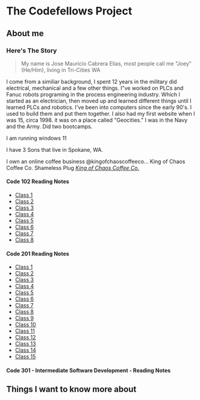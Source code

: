 # The Codefellows Project

## About me

### Here's The Story

>My name is Jose Mauricio Cabrera Elias, most people call me "Joey" (He/Him), living in Tri-Cities WA

I come from a similiar background, I spent 12 years in the military did electrical, mechanical and a few other things. I"ve worked on PLCs and Fanuc robots programing in the process engineering industry. Which I started as an electrician, then moved up and learned different things until I learned PLCs and robotics. I've been into computers since the early 90's. I used to build them and put them together. I also had my first website when I was 15, circa 1998. it was on a place called "Geocities."
I was in the Navy and the Army. Did two bootcamps.

I am running windows 11

I have 3 Sons that live in Spokane, WA.

I own an online coffee business @kingofchaoscoffeeco... King of Chaos Coffee Co. Shameless Plug
*[King of Chaos Coffee Co.](http://www.kingofchaoscoffeeco.com)*

#### Code 102 Reading Notes

* [Class 1](notes1.md)
* [Class 2](notes2.md)
* [Class 3](notes3.md)
* [Class 4](notes4.md)
* [Class 5](notes5.md)
* [Class 6](notes6.md)
* [Class 7](notes7.md)
* [Class 8](notes8.md)

#### Code 201 Reading Notes

* [Class 1](notes21.md)
* [Class 2](notes22.md)
* [Class 3](notes23.md)
* [Class 4](notes24.md)
* [Class 5](notes25.md)
* [Class 6](notes26.md)
* [Class 7](notes27.md)
* [Class 8](notes28.md)
* [Class 9](notes29.md)
* [Class 10](notes210.md)
* [Class 11](notes211.md)
* [Class 12](notes212.md)
* [Class 13](notes213.md)
* [Class 14](notes214.md)
* [Class 15](notes215.md)


#### Code 301 - Intermediate Software Development - Reading Notes

 ## Things I want to know more about
